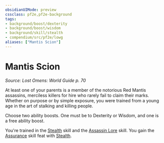 ```yaml
---
obsidianUIMode: preview
cssclass: pf2e,pf2e-background
tags:
- background/boost/dexterity
- background/boost/wisdom
- background/skill/stealth
- compendium/src/pf2e/lowg
aliases: ["Mantis Scion"]
---
```

# Mantis Scion
*Source: Lost Omens: World Guide p. 70*  

At least one of your parents is a member of the notorious Red Mantis assassins, merciless killers for hire who rarely fail to claim their marks. Whether on purpose or by simple exposure, you were trained from a young age in the art of stalking and killing people.

Choose two ability boosts. One must be to Dexterity or Wisdom, and one is a free ability boost.

You're trained in the [Stealth](skills.md#Stealth) skill and the [Assassin Lore](skills.md#Lore) skill. You gain the [Assurance](assurance.md) skill feat with [Stealth](skills.md#Stealth).